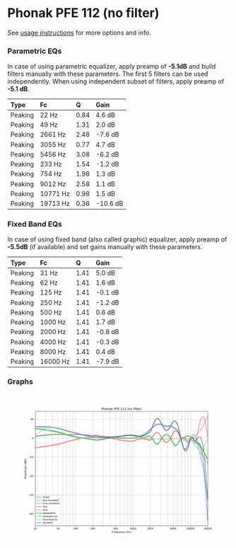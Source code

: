 # Phonak PFE 112 (no filter)
See [usage instructions](https://github.com/jaakkopasanen/AutoEq#usage) for more options and info.

### Parametric EQs
In case of using parametric equalizer, apply preamp of **-5.1dB** and build filters manually
with these parameters. The first 5 filters can be used independently.
When using independent subset of filters, apply preamp of **-5.1 dB**.

| Type    | Fc       |    Q | Gain     |
|:--------|:---------|:-----|:---------|
| Peaking | 22 Hz    | 0.84 | 4.6 dB   |
| Peaking | 49 Hz    | 1.31 | 2.0 dB   |
| Peaking | 2661 Hz  | 2.48 | -7.6 dB  |
| Peaking | 3055 Hz  | 0.77 | 4.7 dB   |
| Peaking | 5456 Hz  | 3.08 | -6.2 dB  |
| Peaking | 233 Hz   | 1.54 | -1.2 dB  |
| Peaking | 754 Hz   | 1.98 | 1.3 dB   |
| Peaking | 9012 Hz  | 2.58 | 1.1 dB   |
| Peaking | 10771 Hz | 0.98 | 1.5 dB   |
| Peaking | 19713 Hz | 0.36 | -10.6 dB |

### Fixed Band EQs
In case of using fixed band (also called graphic) equalizer, apply preamp of **-5.5dB**
(if available) and set gains manually with these parameters.

| Type    | Fc       |    Q | Gain    |
|:--------|:---------|:-----|:--------|
| Peaking | 31 Hz    | 1.41 | 5.0 dB  |
| Peaking | 62 Hz    | 1.41 | 1.6 dB  |
| Peaking | 125 Hz   | 1.41 | -0.1 dB |
| Peaking | 250 Hz   | 1.41 | -1.2 dB |
| Peaking | 500 Hz   | 1.41 | 0.6 dB  |
| Peaking | 1000 Hz  | 1.41 | 1.7 dB  |
| Peaking | 2000 Hz  | 1.41 | -0.8 dB |
| Peaking | 4000 Hz  | 1.41 | -0.3 dB |
| Peaking | 8000 Hz  | 1.41 | 0.4 dB  |
| Peaking | 16000 Hz | 1.41 | -7.9 dB |

### Graphs
![](./Phonak%20PFE%20112%20(no%20filter).png)